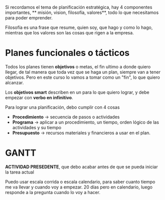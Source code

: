 Si recordamos el tema de planificación estratégica, hay 4 componentes importantes, ** misión, vision, filosofía, valores**, todo lo que necesitamos para poder emprender.

Filosofía es una frase que resume, quien soy, que hago y como lo hago, mientras que los valores son las cosas que rigen a la empresa.

# Planes funcionales o tácticos


Todos los planes tienen **objetivos** o metas, el fin ultimo a donde quiero llegar, de tal manera que toda vez que se haga un plan, siempre van a tener objetivos. Pero en este curso lo vamos a tomar como un "fin", lo que quiero alcanzar.

Los **objetivos smart** describen en un para lo que quiero lograr, y debe empezar con **verbo en infinitivo**. 

Para lograr una planificación, debo cumplir con 4 cosas

- **Procedimiento** -> secuencia de pasos o actividades
- **Programa** -> aplicar a un procedimiento, un tiempo, orden lógico de las actividades y su tiempo
- **Presupuesto** -> recursos materiales y financieros a usar en el plan. 


# GANTT

**ACTIVIDAD PRESEDENTE**, que debo acabar antes de que se pueda iniciar la tarea actual

Puedo usar escala corrida o escala calendario, para saber cuanto tiempo me va llevar y cuando voy a empezar.
20 días pero en calendario, luego responde a la pregunta cuando lo voy a hacer.

